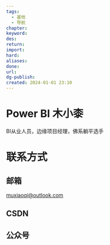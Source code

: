 ```yaml
---
tags:
  - 基他
  - 导航
chapter: 
keyword: 
des: 
return: 
import: 
hard: 
aliases: 
done: 
url: 
dg-publish: 
created: 2024-01-01 23:10
---
```

# Power BI 木小桼 

BI从业人员，边缘项目经理，佛系躺平选手


# 联系方式

## 邮箱 
muxiaoqi@outlook.com
## CSDN

## 公众号
